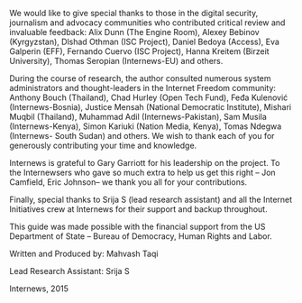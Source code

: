 We would like to give special thanks to those in the digital security, journalism and advocacy communities who contributed critical review and invaluable feedback: Alix Dunn (The Engine Room), Alexey Bebinov (Kyrgyzstan), Dlshad Othman (ISC Project), Daniel Bedoya (Access), Eva Galperin (EFF), Fernando Cuervo (ISC Project), Hanna Kreitem (Birzeit University), Thomas Seropian (Internews-EU) and others. 

During the course of research, the author consulted numerous system administrators and thought-leaders in the Internet Freedom community: Anthony Bouch (Thailand), Chad Hurley (Open Tech Fund), Feđa Kulenović (Internews-Bosnia), Justice Mensah (National Democratic Institute), Mishari Muqbil (Thailand), Muhammad Adil (Internews-Pakistan), Sam Musila (Internews-Kenya), Simon Kariuki (Nation Media, Kenya), Tomas Ndegwa (Internews- South Sudan) and others. We wish to thank each of you for generously contributing your time and knowledge.

Internews is grateful to Gary Garriott for his leadership on the project. To the Internewsers who gave so much extra to help us get this right – Jon Camfield, Eric Johnson– we thank you all for your contributions. 

Finally, special thanks to Srija S (lead research assistant) and all the Internet Initiatives crew at Internews for their support and backup throughout.

This guide was made possible with the financial support from the US Department of State – Bureau of Democracy, Human Rights and Labor. 

Written and Produced by: Mahvash Taqi 

Lead Research Assistant: Srija S


Internews, 2015 

